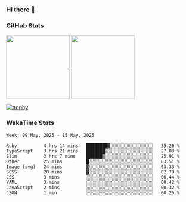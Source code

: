 ### Hi there 👋

### GitHub Stats

<a href="https://github.com/anuraghazra/github-readme-stats">
  <img align="center" height="170px" src="https://github-readme-stats.vercel.app/api/top-langs/?username=tksfjt1024&layout=compact&count_private=true&show_icons=true&show_icons=true&theme=graywhite" />
</a>
<a href="https://github.com/anuraghazra/github-readme-stats">
  <img align="center" height="170px" src="https://github-readme-stats.vercel.app/api?username=tksfjt1024&count_private=true&show_icons=true&show_icons=true&theme=graywhite" />
</a>

[![trophy](https://github-profile-trophy.vercel.app/?username=tksfjt1024)](https://github.com/ryo-ma/github-profile-trophy)

### WakaTime Stats

<!--START_SECTION:waka-->
```text
Week: 09 May, 2025 - 15 May, 2025

Ruby          4 hrs 14 mins   ████████▓░░░░░░░░░░░░░░░░   35.20 % 
TypeScript    3 hrs 21 mins   ███████░░░░░░░░░░░░░░░░░░   27.83 % 
Slim          3 hrs 7 mins    ██████▒░░░░░░░░░░░░░░░░░░   25.91 % 
Other         25 mins         █░░░░░░░░░░░░░░░░░░░░░░░░   03.51 % 
Image (svg)   24 mins         ▓░░░░░░░░░░░░░░░░░░░░░░░░   03.33 % 
SCSS          20 mins         ▓░░░░░░░░░░░░░░░░░░░░░░░░   02.78 % 
CSS           3 mins          ░░░░░░░░░░░░░░░░░░░░░░░░░   00.44 % 
YAML          3 mins          ░░░░░░░░░░░░░░░░░░░░░░░░░   00.42 % 
JavaScript    2 mins          ░░░░░░░░░░░░░░░░░░░░░░░░░   00.32 % 
JSON          1 min           ░░░░░░░░░░░░░░░░░░░░░░░░░   00.26 % 
```
<!--END_SECTION:waka-->
